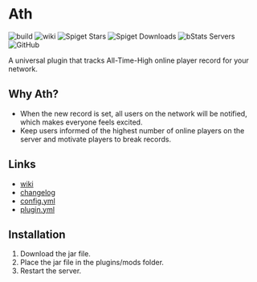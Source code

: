 # Ath

![build](https://github.com/weihao/ath/workflows/build/badge.svg)
![wiki](https://github.com/weihao/ath/workflows/wiki/badge.svg)
![Spiget Stars](https://img.shields.io/spiget/stars/87124)
![Spiget Downloads](https://img.shields.io/spiget/downloads/87124)
![bStats Servers](https://img.shields.io/bstats/servers/9801)
![GitHub](https://img.shields.io/github/license/weihao/ath)

A universal plugin that tracks All-Time-High online player record for your network.

## Why Ath?

- When the new record is set, all users on the network will be notified, which makes everyone feels excited.
- Keep users informed of the highest number of online players on the server and motivate players to break records.

## Links

- [wiki](https://github.com/weihao/ath/wiki)
- [changelog](https://github.com/weihao/ath/blob/main/CHANGELOG.md)
- [config.yml](https://github.com/weihao/ath/blob/main/src/main/resources/config.yml)
- [plugin.yml](https://github.com/weihao/ath/blob/main/src/main/resources/plugin.yml)

## Installation

1. Download the jar file.
2. Place the jar file in the plugins/mods folder.
3. Restart the server.